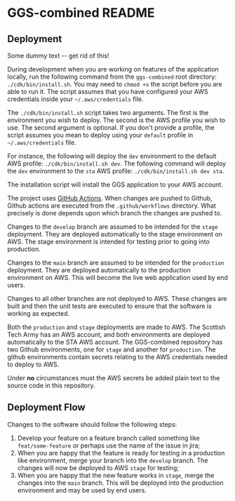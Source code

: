 # GGS-combined README

## Deployment

Some dummy text -- get rid of this!


During development when you are working on features of the application locally, run the following command from the `ggs-combined` root directory: `./cdk/bin/install.sh`. You may need to `chmod +x` the script before you are able to run it. The script assumes that you have configured your AWS credentials inside your `~/.aws/credentials` file.

The `./cdk/bin/install.sh` script takes two arguments. The first is the environment you wish to deploy. The second is the AWS profile you wish to use. The second argument is optional. If you don't provide a profile, the script assumes you mean to deploy using your `default` profile in `~/.aws/credentials` file.

For instance, the following will deploy the `dev` environment to the default AWS profile: `./cdk/bin/install.sh dev`. The following command will deploy the `dev` environment to the `sta` AWS profile: `./cdk/bin/install.sh dev sta`.

The installation script will install the GGS application to your AWS account.

The project uses [GitHub Actions](https://docs.github.com/en/actions). When changes are pushed to Github, Github actions are executed from the `.github/workflows` directory. What precisely is done depends upon which branch the changes are pushed to.

Changes to the `develop` branch are assumed to be intended for the `stage` deployment. They are deployed automatically to the stage environment on AWS. The stage environment is intended for testing prior to going into production.

Changes to the `main` branch are assumed to be intended for the `production` deployment. They are deployed automatically to the production environment on AWS. This will become the live web application used by end users.

Changes to all other branches are not deployed to AWS. These changes are built and then the unit tests are executed to ensure that the software is working as expected.

Both the `production` and `stage` deployments are made to AWS. The Scottish Tech Army has an AWS account, and both environments are deployed automatically to the STA AWS account. The GGS-combined repository has two Github environments, one for `stage` and another for `production`. The github environments contain secrets relating to the AWS credentials needed to deploy to AWS.

Under **no** circumstances must the AWS secrets be added plain text to the source code in this repository.

## Deployment Flow

Changes to the software should follow the following steps:

1. Develop your feature on a feature branch called something like `feat/some-feature` or perhaps use the name of the issue in jira;
2. When you are happy that the feature is ready for testing in a production like environment, merge your branch into the `develop` branch. The changes will now be deployed to AWS `stage` for testing;
3. When you are happy that the new feature works in `stage`, merge the changes into the `main` branch. This will be deployed into the production environment and may be used by end users.
